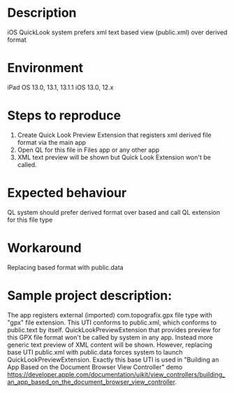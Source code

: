 # Description
iOS QuickLook system prefers xml text based view (public.xml) over derived format

# Environment
iPad OS 13.0, 13.1, 13.1.1
iOS 13.0, 12.x

# Steps to reproduce
1. Create Quick Look Preview Extension that registers xml derived file format via the main app
2. Open QL for this file in Files app or any other app 
3. XML text preview will be shown but Quick Look Extension won't be called.

# Expected behaviour
QL system should prefer derived format over based and call QL extension for this file type

# Workaround
Replacing based format with public.data

# Sample project description:
The app registers external (imported) com.topografix.gpx file type with "gpx" file extension.
This UTI conforms to public.xml, which conforms to public.text by itself.
QuickLookPreviewExtension that provides preview for this GPX file format won't be called by system in any app. Instead more generic text preview of XML content will be shown. However, replacing base UTI public.xml with public.data forces system to launch QuickLookPreviewExtension.
Exactly this base UTI is used in "Building an App Based on the Document Browser View Controller" demo https://developer.apple.com/documentation/uikit/view_controllers/building_an_app_based_on_the_document_browser_view_controller.
